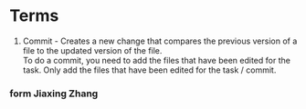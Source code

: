 # Terms

1. Commit - Creates a new change that compares the previous version of a file to the updated version of the file.  
To do a commit, you need to add the files that have been edited for the task.  Only add the files that have been edited for the task / commit.

### form Jiaxing Zhang